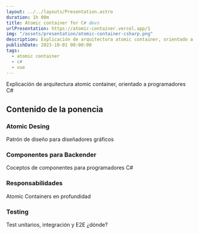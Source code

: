 ```yaml
---
layout: ../../layouts/Presentation.astro
duration: 1h 00m
title: Atomic container for C# devs
urlPresentation: https://atomic-container.vercel.app/1
img: "/assets/presentation/atomic-container-csharp.png"
description: Explicación de arquitectura atomic container, orientado a programadores C#
publishDate: 2023-10-01 00:00:00
tags:
  - atomic container
  - c#
  - vue
---
```


Explicación de arquitectura atomic container, orientado a programadores C#

## Contenido de la ponencia

### Atomic Desing
Patrón de diseño para diseñadores gráficos

### Componentes para Backender
Coceptos de componentes para programadores C#

### Responsabilidades
Atomic Containers en profundidad

### Testing
Test unitarios, integración y E2E ¿dónde?